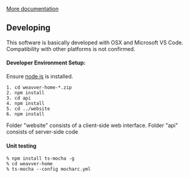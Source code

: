 [More documentation](/)

## Developing

This software is basically developed with OSX and Microsoft VS Code. Compatibility with other platforms is not confirmed.


#### Developer Environment Setup:
Ensure [node.js](https://nodejs.org/) is installed.
~~~
1. cd weavver-home-*.zip
2. npm install
3. cd api
4. npm install
5. cd ../website
6. npm install
~~~

Folder "website" consists of a client-side web interface.
Folder "api" consists of server-side code


#### Unit testing
~~~
% npm install ts-mocha -g
% cd weavver-home
% ts-mocha --config mocharc.yml
~~~